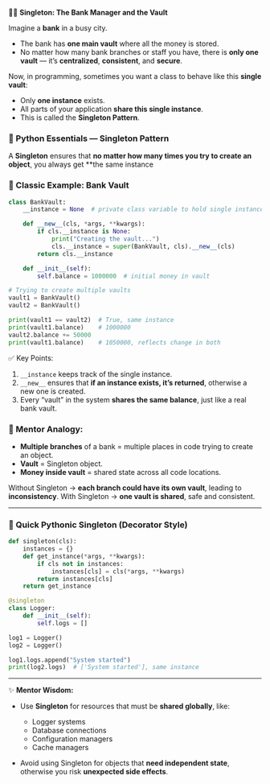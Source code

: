  

👨‍🏫 **Singleton: The Bank Manager and the Vault**

Imagine a **bank** in a busy city.

* The bank has **one main vault** where all the money is stored.
* No matter how many bank branches or staff you have, there is **only one vault** — it’s **centralized**, **consistent**, and **secure**.

Now, in programming, sometimes you want a class to behave like this **single vault**:

* Only **one instance** exists.
* All parts of your application **share this single instance**.
* This is called the **Singleton Pattern**.



### 🐍 Python Essentials — Singleton Pattern

A **Singleton** ensures that **no matter how many times you try to create an object**, you always get **the same instance

### 🔹 Classic Example: Bank Vault

```python
class BankVault:
    __instance = None  # private class variable to hold single instance

    def __new__(cls, *args, **kwargs):
        if cls.__instance is None:
            print("Creating the vault...")
            cls.__instance = super(BankVault, cls).__new__(cls)
        return cls.__instance

    def __init__(self):
        self.balance = 1000000  # initial money in vault

# Trying to create multiple vaults
vault1 = BankVault()
vault2 = BankVault()

print(vault1 == vault2)  # True, same instance
print(vault1.balance)    # 1000000
vault2.balance += 50000
print(vault1.balance)    # 1050000, reflects change in both
```

✅ Key Points:

1. `__instance` keeps track of the single instance.
2. `__new__` ensures that **if an instance exists, it’s returned**, otherwise a new one is created.
3. Every “vault” in the system **shares the same balance**, just like a real bank vault.



### 🔹 Mentor Analogy:

* **Multiple branches** of a bank = multiple places in code trying to create an object.
* **Vault** = Singleton object.
* **Money inside vault** = shared state across all code locations.

Without Singleton → **each branch could have its own vault**, leading to **inconsistency**.
With Singleton → **one vault is shared**, safe and consistent.

---

### 🔹 Quick Pythonic Singleton (Decorator Style)

```python
def singleton(cls):
    instances = {}
    def get_instance(*args, **kwargs):
        if cls not in instances:
            instances[cls] = cls(*args, **kwargs)
        return instances[cls]
    return get_instance

@singleton
class Logger:
    def __init__(self):
        self.logs = []

log1 = Logger()
log2 = Logger()

log1.logs.append("System started")
print(log2.logs)  # ['System started'], same instance
```

---

✨ **Mentor Wisdom:**

* Use **Singleton** for resources that must be **shared globally**, like:

  * Logger systems
  * Database connections
  * Configuration managers
  * Cache managers

* Avoid using Singleton for objects that **need independent state**, otherwise you risk **unexpected side effects**.

